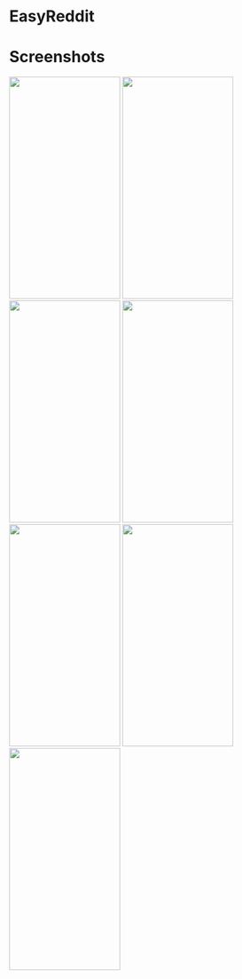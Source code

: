 # EasyReddit


# Screenshots

<img src="https://user-images.githubusercontent.com/26144019/48558318-0d329480-e90f-11e8-9cf7-183a686edc1a.png" 
height="400" width="200">
<img src="https://user-images.githubusercontent.com/26144019/48558266-f1c78980-e90e-11e8-99de-1314900fe772.png" 
height="400" width="200">      <img src="https://user-images.githubusercontent.com/26144019/48558311-0c99fe00-e90f-11e8-8da9-f7a6898cf950.png" 
height="400" width="200">       <img src="https://user-images.githubusercontent.com/26144019/48558314-0c99fe00-e90f-11e8-8fd4-fa53f8ce9bfd.png" 
height="400" width="200">     <img src="https://user-images.githubusercontent.com/26144019/48558316-0d329480-e90f-11e8-9fca-e9bb3ce70c21.png" 
height="400" width="200">
<img src="https://user-images.githubusercontent.com/26144019/48558317-0d329480-e90f-11e8-853f-4aabd87bcd67.png" 
height="400" width="200">
<img src="https://user-images.githubusercontent.com/26144019/48559213-2d635300-e911-11e8-9b12-4dc064035a17.png" 
height="400" width="200">
